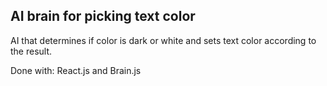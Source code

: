 ## AI brain for picking text color

AI that determines if color is dark or white and sets text color according to the result.

Done with: React.js and Brain.js

